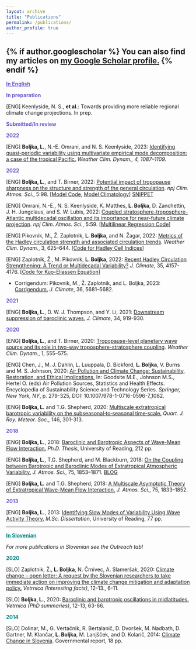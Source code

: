 ```yaml
---
layout: archive
title: "Publications"
permalink: /publications/
author_profile: true
---
```


{% if author.googlescholar %}
  You can also find my articles on <u><a href="{{https://scholar.google.com/citations?user=-rmSBisAAAAJ&hl=en}}">my Google Scholar profile</a>.</u>
{% endif %}
---
<b><font color="slateblue"><u>In English</u></font></b> 

<b><font color="slateblue">In preparation</font></b>

[ENG] Keenlyside, N. S., <b>et al.</b>: Towards providing more reliable regional climate change projections. In prep.

<b><font color="slateblue">Submitted/In review</font></b>

<b><font color="slateblue">2022</font></b>

[ENG] <b>Boljka, L.</b>, N.-E. Omrani, and N. S. Keenlyside, 2023: <a href="https://wcd.copernicus.org/articles/4/1087/2023/">Identifying quasi-periodic variability using multivariate empirical mode decomposition: a case of the tropical Pacific.</a> <i>Weather Clim. Dynam., 4, 1087–1109.</i>

<b><font color="slateblue">2022</font></b>

[ENG] <b>Boljka, L.</b>, and T. Birner, 2022: <a href="https://doi.org/10.1038/s41612-022-00319-6">Potential impact of tropopause sharpness on the structure and strength of the general circulation</a>. <i>npj Clim. Atmos. Sci.</i>, 5:98. [<a href="https://github.com/lina-boljka/gfdl-fms">Model Code</a>, <a href="https://doi.org/10.5281/zenodo.7164684">Model Climatology</a>] <a href="https://www.en.meteo.physik.uni-muenchen.de/aktuelles/forschungshighlights_archiv/2022_12_birner/index.html">SNIPPET</a>

[ENG] Omrani, N.-E., N. S. Keenlyside, K. Matthes, <b>L. Boljka</b>, D. Zanchettin, J. H. Jungclaus, and S. W. Lubis, 2022: <a href="https://doi.org/10.1038/s41612-022-00275-1">Coupled stratosphere-troposphere-Atlantic multidecadal oscillation and its importance for near-future climate projection</a>. <i>npj Clim. Atmos. Sci.</i>, 5:59. [<a href="https://github.com/lina-boljka/multi-linear-regression-projection">Multilinear Regression Code</a>]

[ENG] Pikovnik, M., Ž. Zaplotnik, <b>L. Boljka</b>, and N. Žagar, 2022: <a href="https://wcd.copernicus.org/articles/3/625/2022/">Metrics of the Hadley circulation strength and associated circulation trends</a>. <i>Weather Clim. Dynam.</i>,  3, 625–644. [<a href="https://github.com/zaplotnik/Hadley-cell-strength">Code for Hadley Cell Indices</a>]

[ENG] Zaplotnik, Ž., M. Pikovnik, <b>L. Boljka</b>, 2022: <a href="https://doi.org/10.1175/JCLI-D-21-0204.1">Recent Hadley Circulation Strengthening: A Trend or Multidecadal Variability?</a> <i>J. Climate</i>, 35, 4157-4176. [<a href="https://github.com/mpikovnik/Evaluating-contributions-to-global-Hadley-cell-using-Kuo-Eliassen-equation">Code for Kuo-Eliassen Equation</a>]
* Corrigendum: Pikovnik, M., Ž. Zaplotnik, and L. Boljka, 2023: <a href="https://journals.ametsoc.org/view/journals/clim/36/16/JCLI-D-23-0381.1.xml">Corrigendum.</a> <i>J. Climate</i>, 36, 5681–5682.  

<b><font color="slateblue">2021</font></b>

[ENG] <b>Boljka, L.</b>, D. W. J. Thompson, and Y. Li, 2021: <a href="https://doi.org/10.1175/JCLI-D-20-0483.1">Downstream suppression of baroclinic waves.</a> <i>J. Climate</i>, 34, 919-930. 

<b><font color="slateblue">2020</font></b>

[ENG] <b>Boljka, L.</b>, and T. Birner, 2020: <a href="https://doi.org/10.5194/wcd-1-555-2020">Tropopause-level planetary wave source and its role in two-way troposphere-stratosphere coupling</a>. <i>Weather Clim. Dynam.</i>, 1, 555–575. 

[ENG] Chen, J., M. J. Dahlin, L. Luuppala, D. Bickford, <b>L. Boljka</b>, V. Burns and M. S. Johnson, 2020: <a href="https://doi.org/10.1007/978-1-0716-0596-7_1082">Air Pollution and Climate Change: Sustainability, Restoration, and Ethical Implications.</a> In: Goodsite M.E., Johnson M.S., Hertel O. (eds) Air Pollution Sources, Statistics and Health Effects. Encyclopedia of Sustainability Science and Technology Series. <i>Springer, New York, NY</i>, p. 279-325, DOI: 10.1007/978-1-0716-0596-7_1082.

[ENG] <b>Boljka, L.</b> and T.G. Shepherd, 2020: <a href="https://doi.org/10.1002/qj.3676">Multiscale extratropical barotropic variability on the subseasonal‐to‐seasonal time‐scale.</a> <i>Quart. J. Roy. Meteor. Soc.</i>, 146, 301-313. 

<b><font color="slateblue">2018</font></b>

[ENG] <b>Boljka, L.</b>, 2018: <a href="http://centaur.reading.ac.uk/82282/1/21024384_Boljka_thesis.pdf">Baroclinic and Barotropic Aspects of Wave-Mean Flow Interaction.</a> <i>Ph.D. Thesis</i>, University of Reading, 212 pp.

[ENG] <b>Boljka, L.</b>, T.G. Shepherd, and M. Blackburn, 2018: <a href="https://doi.org/10.1175/JAS-D-17-0370.1"> On the Coupling between Barotropic and Baroclinic Modes of Extratropical Atmospheric Variability.</a> <i>J. Atmos. Sci.</i>, 75, 1853–1871. <a href="https://socialmetwork.blog/2018/03/02/baroclinic-and-barotropic-annular-modes-of-variability/">BLOG</a>

[ENG] <b>Boljka, L.</b> and T.G. Shepherd, 2018: <a href="https://doi.org/10.1175/JAS-D-17-0307.1">A Multiscale Asymptotic Theory of Extratropical Wave–Mean Flow Interaction.</a> <i>J. Atmos. Sci.</i>, 75, 1833–1852. 

<b><font color="slateblue">2013</font></b>

[ENG] <b>Boljka, L.</b>, 2013: <a href="https://drive.google.com/file/d/1ZFT41GED5nLOHH8aquspcJ_4onREjtPa/view?usp=sharing">Identifying Slow Modes of Variability Using Wave Activity Theory.</a> <i>M.Sc. Dissertation</i>, University of Reading, 77 pp.

<hr>

<b><font color="teal"><u>In Slovenian</u></font></b>

<!--<b><font color="teal">Submitted/In review</font></b>-->

<i>For more publications in Slovenian see the Outreach tab!</i>

<b><font color="teal">2020</font></b>

[SLO] Zaplotnik, Ž., <b>L. Boljka</b>, N. Črnivec, A. Slameršak, 2020: <a href="http://www.meteo-drustvo.si/glasilo/arhiv-vetrnic/">Climate change – open letter: A request by the Slovenian researchers to take immediate action on improving the climate change mitigation and adaptation policy.</a> <i>Vetrnica (Interesting facts)</i>, 12-13., 6-11.

[SLO] <b>Boljka, L.</b>, 2020: <a href="http://www.meteo-drustvo.si/glasilo/arhiv-vetrnic/">Baroclinic and barotropic oscillations in midlatitudes.</a> <i>Vetrnica (PhD summaries)</i>, 12-13, 63-66.

<b><font color="teal">2014</font></b>

[SLO] Dolinar, M., G. Vertačnik, R. Bertalanič, D. Dvoršek, M. Nadbath, D. Gartner, M. Klančar, <b>L. Boljka</b>, M. Lanjšček, and D. Kolarič, 2014: <a href="https://drive.google.com/open?id=1USfRRZ_D0cyPFsfiJXn20MiskLSp4-1Y">Climate Change in Slovenia</a>. Governmental report, 18 pp.


